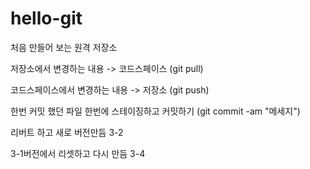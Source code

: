 # hello-git
처음 만들어 보는 원격 저장소

저장소에서 변경하는 내용 -> 코드스페이스 (git pull)


코드스페이스에서 변경하는 내용 -> 저장소 (git push)

한번 커밋 했던 파일 한번에 스테이징하고 커밋하기 (git commit -am "메세지")

리버트 하고 새로 버전만듬 3-2

3-1버전에서 리셋하고 다시 만듬 3-4